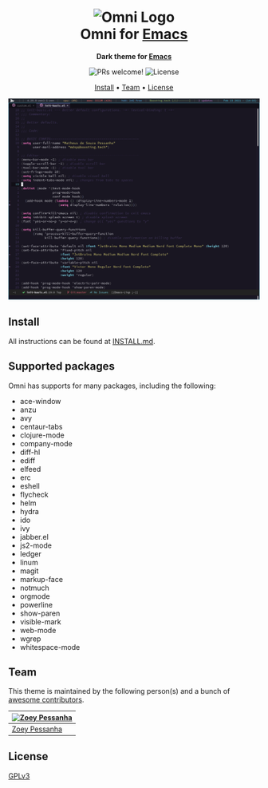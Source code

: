 <h1 align="center">
  <br>
  <img src="https://storage.googleapis.com/golden-wind/github/omni/omni.png" alt="Omni Logo" width="100">
  <br>
  Omni for <a href="https://www.gnu.org/software/emacs/">Emacs</a>
  <br>
</h1>

<p align="center">
  <strong>Dark theme for <a href="https://www.gnu.org/software/emacs/">Emacs</a></strong>
</p>

<p align="center">
  <img src="https://img.shields.io/badge/PRs-welcome-%235FCC6F.svg" alt="PRs welcome!" />

  <img alt="License" src="https://img.shields.io/badge/license-GPLv3-%235FCC6F">
</p>

<p align="center">
  <a href="#install">Install</a> •
  <a href="#team">Team</a> •
  <a href="#license">License</a>
</p>

<p align="center">
  <img alt="Omni screnshoot for Emacs" src="./screenshot.png">
</p>

## Install

All instructions can be found at [INSTALL.md](./INSTALL.md).

## Supported packages

Omni has supports for many packages, including the following:

- ace-window
- anzu
- avy
- centaur-tabs
- clojure-mode
- company-mode
- diff-hl
- ediff
- elfeed
- erc
- eshell
- flycheck
- helm
- hydra
- ido
- ivy
- jabber.el
- js2-mode
- ledger
- linum
- magit
- markup-face
- notmuch
- orgmode
- powerline
- show-paren
- visible-mark
- web-mode
- wgrep
- whitespace-mode

## Team

This theme is maintained by the following person(s) and a bunch of [awesome contributors](https://github.com/getomni/template/graphs/contributors).

| [![Zoey Pessanha](https://github.com/zoedsoupe.png?size=100)](https://github.com/zoedsoupe)     |
| ------------------------------------------------------------------------------------------------ |
| [Zoey Pessanha](https://github.com/zoedsoupe)                                                  |

## License

[GPLv3](./LICENSE.md)
